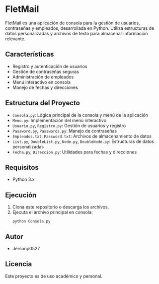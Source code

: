 # FletMail

FletMail es una aplicación de consola para la gestión de usuarios, contraseñas y empleados, desarrollada en Python. Utiliza estructuras de datos personalizadas y archivos de texto para almacenar información relevante.

## Características
- Registro y autenticación de usuarios
- Gestión de contraseñas seguras
- Administración de empleados
- Menú interactivo en consola
- Manejo de fechas y direcciones

## Estructura del Proyecto
- `Consola.py`: Lógica principal de la consola y menú de la aplicación
- `Menu.py`: Implementación del menú interactivo
- `Usuario.py`, `Registro.py`: Gestión de usuarios y registro
- `Password.py`, `Passwords.py`: Manejo de contraseñas
- `Empleados.txt`, `Password.txt`: Archivos de almacenamiento de datos
- `List.py`, `DoubleList.py`, `Node.py`, `DoubleNode.py`: Estructuras de datos personalizadas
- `Fecha.py`, `Direccion.py`: Utilidades para fechas y direcciones

## Requisitos
- Python 3.x

## Ejecución
1. Clona este repositorio o descarga los archivos.
2. Ejecuta el archivo principal en consola:
   ```pwsh
   python Consola.py
   ```

## Autor
- Jersonp0527

## Licencia
Este proyecto es de uso académico y personal.
